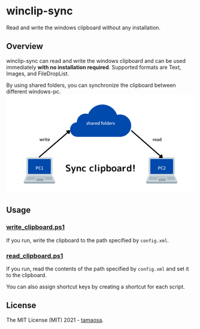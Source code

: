 # winclip-sync

Read and write the windows clipboard without any installation.

## Overview

winclip-sync can read and write the windows clipboard and can be used immediately **with no installation required**. Supported formats are Text, Images, and FileDropList.

By using shared folders, you can synchronize the clipboard between different windows-pc.
![image](winclip-sync.png)

## Usage

### [write_clipboard.ps1](write_clipboard.ps1)

If you run, write the clipboard to the path specified by `config.xml`.

### [read_clipboard.ps1](read_clipboard.ps1)

If you run, read the contents of the path specified by `config.xml` and set it to the clipboard.

You can also assign shortcut keys by creating a shortcut for each script.

## License

The MIT License (MIT) 2021 - [tamaosa](https://github.com/tamaosa).
